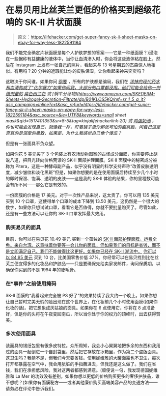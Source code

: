 # 在易贝用比丝芙兰更低的价格买到超级花哨的 SK-II 片状面膜

> 原文：<https://lifehacker.com/get-super-fancy-sk-ii-sheet-masks-on-ebay-for-way-less-1822591184>

我们不能完全确定片状面膜是每个人护肤梦想的答案——它是一种纸面膜？)浸泡在一些据称有益健康的液体中，当你让血清渗入时，你会将这些液体粘在脸上，然后在 Instagram 上发布一张自己的照片，看起来与 13 号星期五的杰森惊人地相似。有用吗？20 分钟的遮瑕能让你的皮肤保湿，让你看起来神采奕奕吗？



这取决于你问谁。如果你问 [纲要](https://theoutline.com/post/3151/the-skincare-con-glossier-drunk-elephant-biologique-recherche-p50?zd=1) ，所有的护肤都是骗局，我们在 [*涂抹的现代药水和血清构成了“化学暴力”如果你问我，大部分的口罩都没用。他们可能会给你一剂慢剂量的*](http://www.jewish-languages.org/jewish-english-lexicon/words/500) *[紫色西兰花](https://www.sephora.com/product/hydrating-coconut-gel-mask-brightening-purple-broccoli-P399979?icid2=:p399979:product)* *或 [蜗牛分泌物](https://www.amazon.com/SKEDERM-Sheets-Hydrogel-Secretion-Filtrate/dp/B01KLOS5KQ/ref=sr_1_5_a_it?asc_campaign=InlineText&asc_refurl=https://lifehacker.com/get-super-fancy-sk-ii-sheet-masks-on-ebay-for-way-less-1822591184&asc_source=&ie=UTF8&keywords=snail sheet mask&qid=1517401353&sr=8-5&tag=kinjalifehackerlink-20) 或 [鸡蛋奶油](https://www.sephora.com/product/egg-cream-sheet-mask-P400284?icid2=:p400284:product) ，你也可能会发现自己，就像我一样，盯着镜子里你那张可怕的面具脸，问自己这是否真的是溺爱的极致，如果是，为什么我感觉自己像个傻瓜？*

但是有一张面具不负众望。

如果你花 5 美元买了 3 个包装上有农场动物图案的古怪成分面膜，你需要停止胡说八道，把目光转向价格荒谬的 SK-II 面部护理面膜。SK-II 面膜中的秘密成分被称为 Pitera，这是一种酵母副产品，似乎没有明显的科学支持声称“改善皮肤透明度，减少皱纹和淡化黑斑”但是，如果你想要的是在使用面膜后持续至少几个小时的即时保湿、饱满、透明的皮肤——这是我的 SK-II 体验的结果，你的里程数可能会有所不同——那么它是有效的。

一份面膜的价格是 17 美元。对于一次性产品来说，这太贵了。你可以用 135 美元买到 10 个口罩，这使得单个口罩的成本下降到 13.50 美元，这仍然是一个很大的数字，如果你只想试试口罩，看看它是否值得，你就不要批量购买了。尽管如此，还是有一些方法可以让你的 SK-II 口罩发挥最大效用。

### 购买易贝的面具

目前，你可以在易贝花 10.49 美元 买到一个孤独的 [SK-II 面部护理面膜。运费全免。来自台湾。这意味着你要等一会儿你的面具，但如果我们的目标是省钱，而不是立即满足自己，我们不能做得比这更好。如果你已经在 SK-II 潮流中，](https://www.ebay.com/p/SK-II-Sk2-Facial-Treatment-Mask-Pitera-Moisturizing-Antiaging-Skincare-1piece/2236180819?iid=371291049069&_trkparms=aid%3D222007%26algo%3DSIM.MBE%26ao%3D2%26asc%3D49893%26meid%3D07914bf455cc45bc9039a9a012e250de%26pid%3D100005%26rk%3D6%26rkt%3D6%26sd%3D192216976093%26itm%3D371291049069&_trksid=p2047675.c100005.m1851) [你可以以 84.95 美元](https://www.ebay.com/p/10-X-SK-II-Facial-Treatment-Mask-SKII-Sk2-JP-Anti-Aging-Pitera-Moisturizing/2183987021?iid=182507491847#UserReviews) 买到 10 台，比美国零售价低 37%。你经常可以在易贝找到比在丝芙兰便宜得多的化妆品和护肤品——只是要确保先给卖家发邮件，询问保质期，以确保你买到的不是 1994 年的睫毛膏。

### 在“事件”之前使用掩码

SK-II 面膜的“我看起来完全被 PS 好了”的效果持续了我大约一个晚上。如果你想让自己暂时完美无瑕的脸出现在这个世界上，在化妆前几个小时使用面膜(如果你化妆的话)。把它想象成灰姑娘的面具。如果你在 6 点使用它，你将在 8 点准备好，但是你的头将在午夜变回南瓜，所以当你处于你的权力的顶峰时，出去获得赞美。

### 多次使用面具

装面具的锡纸包里有很多皮特拉。众所周知，我会小心翼翼地把多余的东西和我用过的面具一起倒进一个自封袋里，然后把它存放在冰箱里，作为第二个盗版面具。这卫生吗？我猜不是，但我们今天要省钱。使用妮维雅的大罐面霜也不卫生，每次打开都暴露在空气中，我会用肮脏的手指蘸进去，但我还是这么做了。我们在省钱，我们在承担低风险，我对这两者都感到满意。(顺便说一句，我发现德国妮维雅和 La Mer 的功效没有差别，如果你想以更低的价格购买更多的奢侈护肤品，谁不想呢？)如果你有面膜秘方——或者其他廉价购买高端美容产品的变通方法——请务必在评论中告诉我们。